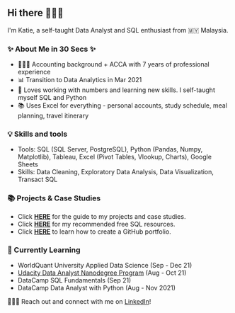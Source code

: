 ## Hi there 🙋🏻‍♀️


I'm Katie, a self-taught Data Analyst and SQL enthusiast from 🇲🇾 Malaysia.

### ✨ About Me in 30 Secs ✨
- 👩🏻‍💻 Accounting background + ACCA with 7 years of professional experience
- 📊 Transition to Data Analytics in Mar 2021
- 📝 Loves working with numbers and learning new skills. I self-taught myself SQL and Python
- 📚 Uses Excel for everything - personal accounts, study schedule, meal planning, travel itinerary

### 💡 Skills and tools
- Tools: SQL (SQL Server, PostgreSQL), Python (Pandas, Numpy, Matplotlib), Tableau, Excel (Pivot Tables, Vlookup, Charts), Google Sheets
- Skills: Data Cleaning, Exploratory Data Analysis, Data Visualization, Transact SQL

### 📚 Projects & Case Studies
- Click **[HERE](https://github.com/katiehuangx/Portfolio-Guide)** for the guide to my projects and case studies.
- Click **[HERE](https://www.linkedin.com/posts/katiehuangx_sql-for-data-analysis-udacity-free-courses-activity-6838753919229931520-u44C)** for my recommended free SQL resources.
- Click **[HERE](https://github.com/katiehuangx/How-to-Create-a-GitHub-Portfolio)** to learn how to create a GitHub portfolio.

### 📝 Currently Learning
- WorldQuant University Applied Data Science (Sep - Dec 21)
- [Udacity Data Analyst Nanodegree Program](https://github.com/katiehuangx/Udacity-Data-Analyst-Nanodegree) (Aug - Oct 21)
- DataCamp SQL Fundamentals (Sep 21)
- DataCamp Data Analyst with Python (Aug - Nov 2021)

🙋🏻‍♀️ Reach out and connect with me on [LinkedIn](https://www.linkedin.com/in/katiehuangx/)! 
